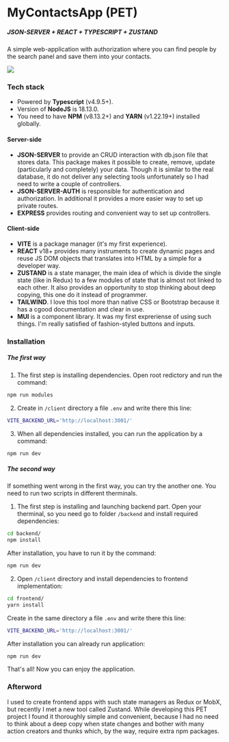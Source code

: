 

# MyContactsApp (PET)
##### JSON-SERVER + REACT + TYPESCRIPT + ZUSTAND

A simple web-application with authorization where you can find people by the search panel and save them into your contacts. 

![](https://github.com/yphwd/PET-my-contacts-app/blob/main/assets/preview.gif?raw=true)


### Tech stack
- Powered by **Typescript** (v4.9.5+).
- Version of **NodeJS** is 18.13.0.
- You need to have **NPM** (v8.13.2+) and **YARN** (v1.22.19+) installed globally.

#### Server-side
- **JSON-SERVER** to provide an CRUD interaction with db.json file that stores data.  This package makes it possible to create, remove, update (particularly and completely) your data. Though it is similar to the real database, it do not deliver any selecting tools unfortunately so I had need to write a couple of controllers.
- **JSON-SERVER-AUTH** is responsible for authentication and authorization. In additional it provides a more easier way to set up private routes.
- **EXPRESS** provides routing and convenient way to set up controllers.

#### Client-side
- **VITE** is a package manager (it's my first experience).
- **REACT** v18+ provides many instruments to create dynamic pages and reuse JS DOM objects that translates into HTML by a simple for a developer way.
- **ZUSTAND** is a state manager, the main idea of which is divide the single state (like in Redux) to a few modules of state that is almost not linked to each other. It also provides an opportunity to stop thinking about deep copying, this one do it instead of programmer.
- **TAILWIND**. I love this tool more than native CSS or Bootstrap because it has a cgood documentation and clear in use.
- **MUI** is a component library. It was my first expreriense of using such things. I'm really satisfied of fashion-styled buttons and inputs.



### Installation

##### The first way

1. The first step is installing dependencies. Open root redictory and run the command:
```sh
npm run modules
```
2. Create in `/client` directory a file `.env` and write there this line:
```sh
VITE_BACKEND_URL='http://localhost:3001/'
```

3. When all dependencies installed, you can run the application by a command:
```sh
npm run dev
```

##### The second way

If something went wrong in the first way, you can try the another one. You need to run two scripts in different therminals. 
1. The first step is installing and launching backend part. Open your therminal, so you need go to folder `/backend` and install required dependencies:
```sh
cd backend/
npm install 
```
After installation, you have to run it by the command:
```sh
npm run dev
```

2. Open `/client` directory and install dependencies to frontend implementation:
```sh
cd frontend/
yarn install
```
Create in the same directory a file `.env` and write there this line:
```sh
VITE_BACKEND_URL='http://localhost:3001/'
```
After installation you can already run application:
```sh
npm run dev
```
That's all! Now you can enjoy the application.

### Afterword
I used to create frontend apps with such state managers as Redux or MobX, but recently I met a new tool called Zustand. While developing this PET project I found it thoroughly simple and convenient, because I had no need to think about a deep copy when state changes and bother with many action creators and thunks which, by the way, require extra npm packages.
